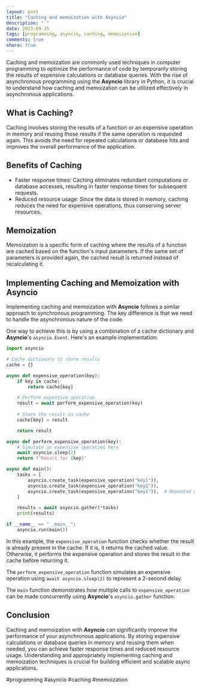 ```yaml
---
layout: post
title: "Caching and memoization with Asyncio"
description: " "
date: 2023-09-15
tags: [programming, asyncio, caching, memoization]
comments: true
share: true
---
```


Caching and memoization are commonly used techniques in computer programming to optimize the performance of code by temporarily storing the results of expensive calculations or database queries. With the rise of asynchronous programming using the **Asyncio** library in Python, it is crucial to understand how caching and memoization can be utilized effectively in asynchronous applications.

## What is Caching?

Caching involves storing the results of a function or an expensive operation in memory and reusing those results if the same operation is requested again. This avoids the need for repeated calculations or database hits and improves the overall performance of the application.

## Benefits of Caching

- Faster response times: Caching eliminates redundant computations or database accesses, resulting in faster response times for subsequent requests.
- Reduced resource usage: Since the data is stored in memory, caching reduces the need for expensive operations, thus conserving server resources.

## Memoization

Memoization is a specific form of caching where the results of a function are cached based on the function's input parameters. If the same set of parameters is provided again, the cached result is returned instead of recalculating it.

## Implementing Caching and Memoization with Asyncio

Implementing caching and memoization with **Asyncio** follows a similar approach to synchronous programming. The key difference is that we need to handle the asynchronous nature of the code.

One way to achieve this is by using a combination of a cache dictionary and **Asyncio**'s `asyncio.Event`. Here's an example implementation:

```python
import asyncio

# Cache dictionary to store results
cache = {}

async def expensive_operation(key):
    if key in cache:
        return cache[key]

    # Perform expensive operation
    result = await perform_expensive_operation(key)
    
    # Store the result in cache
    cache[key] = result

    return result

async def perform_expensive_operation(key):
    # Simulate an expensive operation here
    await asyncio.sleep(2)
    return f"Result for {key}"

async def main():
    tasks = [
        asyncio.create_task(expensive_operation("key1")),
        asyncio.create_task(expensive_operation("key2")),
        asyncio.create_task(expensive_operation("key1")),  # Repeated call
    ]

    results = await asyncio.gather(*tasks)
    print(results)

if __name__ == "__main__":
    asyncio.run(main())
```

In this example, the `expensive_operation` function checks whether the result is already present in the cache. If it is, it returns the cached value. Otherwise, it performs the expensive operation and stores the result in the cache before returning it.

The `perform_expensive_operation` function simulates an expensive operation using `await asyncio.sleep(2)` to represent a 2-second delay.

The `main` function demonstrates how multiple calls to `expensive_operation` can be made concurrently using **Asyncio**'s `asyncio.gather` function.

## Conclusion

Caching and memoization with **Asyncio** can significantly improve the performance of your asynchronous applications. By storing expensive calculations or database queries in memory and reusing them when needed, you can achieve faster response times and reduced resource usage. Understanding and appropriately implementing caching and memoization techniques is crucial for building efficient and scalable async applications.

#programming #asyncio #caching #memoization